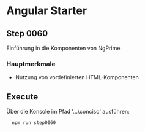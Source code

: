 # Angular Starter #

## Step 0060
Einführung in die Komponenten von NgPrime

### Hauptmerkmale
 - Nutzung von vordefinierten HTML-Komponenten

## Execute
Über die Konsole im Pfad '...\conciso' ausführen:
```shell
  npm run step0060
```